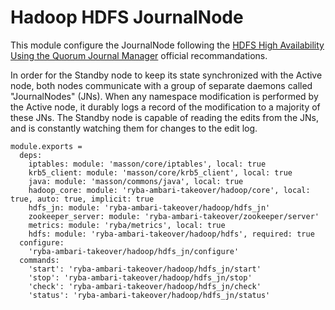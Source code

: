 
# Hadoop HDFS JournalNode

This module configure the JournalNode following the
[HDFS High Availability Using the Quorum Journal Manager](https://hadoop.apache.org/docs/r2.3.0/hadoop-yarn/hadoop-yarn-site/HDFSHighAvailabilityWithQJM.html) official
recommandations.

In order for the Standby node to keep its state synchronized with the Active
node, both nodes communicate with a group of separate daemons called
"JournalNodes" (JNs). When any namespace modification is performed by the Active
node, it durably logs a record of the modification to a majority of these JNs.
The Standby node is capable of reading the edits from the JNs, and is constantly
watching them for changes to the edit log.

    module.exports =
      deps:
        iptables: module: 'masson/core/iptables', local: true
        krb5_client: module: 'masson/core/krb5_client', local: true
        java: module: 'masson/commons/java', local: true
        hadoop_core: module: 'ryba-ambari-takeover/hadoop/core', local: true, auto: true, implicit: true
        hdfs_jn: module: 'ryba-ambari-takeover/hadoop/hdfs_jn'
        zookeeper_server: module: 'ryba-ambari-takeover/zookeeper/server'
        metrics: module: 'ryba/metrics', local: true
        hdfs: module: 'ryba-ambari-takeover/hadoop/hdfs', required: true
      configure:
        'ryba-ambari-takeover/hadoop/hdfs_jn/configure'
      commands:
        'start': 'ryba-ambari-takeover/hadoop/hdfs_jn/start'
        'stop': 'ryba-ambari-takeover/hadoop/hdfs_jn/stop'
        'check': 'ryba-ambari-takeover/hadoop/hdfs_jn/check'
        'status': 'ryba-ambari-takeover/hadoop/hdfs_jn/status'
[qjm]: http://hadoop.apache.org/docs/r2.3.0/hadoop-yarn/hadoop-yarn-site/HDFSHighAvailabilityWithQJM.html#Architecture

